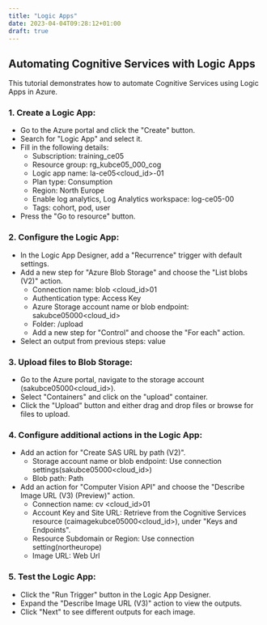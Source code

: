 ```yaml
---
title: "Logic Apps"
date: 2023-04-04T09:28:12+01:00
draft: true
---
```


## Automating Cognitive Services with Logic Apps

This tutorial demonstrates how to automate Cognitive Services using Logic Apps in Azure.

### 1. Create a Logic App:

- Go to the Azure portal and click the "Create" button.
- Search for "Logic App" and select it.
- Fill in the following details:
  - Subscription: training_ce05
  - Resource group: rg_kubce05_000_cog
  - Logic app name: la-ce05\<cloud_id>-01
  - Plan type: Consumption
  - Region: North Europe
  - Enable log analytics, Log Analytics workspace: log-ce05-00
  - Tags: cohort, pod, user
- Press the "Go to resource" button.

### 2. Configure the Logic App:

- In the Logic App Designer, add a "Recurrence" trigger with default settings.
- Add a new step for "Azure Blob Storage" and choose the "List blobs (V2)" action.
  - Connection name: blob \<cloud_id>01
  - Authentication type: Access Key
  - Azure Storage account name or blob endpoint: sakubce05000\<cloud_id>
  - Folder: /upload
  - Add a new step for "Control" and choose the "For each" action.
- Select an output from previous steps: value

### 3. Upload files to Blob Storage:

- Go to the Azure portal, navigate to the storage account (sakubce05000\<cloud_id>).
- Select "Containers" and click on the "upload" container.
- Click the "Upload" button and either drag and drop files or browse for files to upload.

### 4. Configure additional actions in the Logic App:

- Add an action for "Create SAS URL by path (V2)".
  - Storage account name or blob endpoint: Use connection settings(sakubce05000\<cloud_id>)
  - Blob path: Path
- Add an action for "Computer Vision API" and choose the "Describe Image URL (V3) (Preview)" action.
  - Connection name: cv \<cloud_id>01
  - Account Key and Site URL: Retrieve from the Cognitive Services resource (caimagekubce05000\<cloud_id>), under "Keys and Endpoints".
  - Resource Subdomain or Region: Use connection setting(northeurope)
  - Image URL: Web Url

### 5. Test the Logic App:

- Click the "Run Trigger" button in the Logic App Designer.
- Expand the "Describe Image URL (V3)" action to view the outputs.
- Click "Next" to see different outputs for each image.
